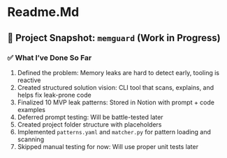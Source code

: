 # Readme.Md
## 🧭 Project Snapshot: `memguard` (Work in Progress)

### ✅ What I’ve Done So Far

1. Defined the problem: Memory leaks are hard to detect early, tooling is reactive  
2. Created structured solution vision: CLI tool that scans, explains, and helps fix leak-prone code  
3. Finalized 10 MVP leak patterns: Stored in Notion with prompt + code examples  
4. Deferred prompt testing: Will be battle-tested later  
5. Created project folder structure with placeholders  
6. Implemented `patterns.yaml` and `matcher.py` for pattern loading and scanning  
7. Skipped manual testing for now: Will use proper unit tests later  


